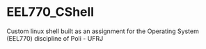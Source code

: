 # EEL770_CShell
Custom linux shell built as an assignment for the Operating System (EEL770) discipline of Poli - UFRJ

